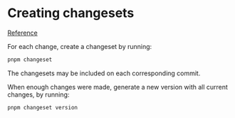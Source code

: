 # Creating changesets

[Reference](https://github.com/changesets/changesets/blob/main/docs/intro-to-using-changesets.md)

For each change, create a changeset by running:

```sh
pnpm changeset
```

The changesets may be included on each corresponding commit.

When enough changes were made, generate a new version with all current changes, by running:

```sh
pnpm changeset version
```
